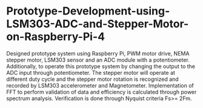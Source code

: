 # Prototype-Development-using-LSM303-ADC-and-Stepper-Motor-on-Raspberry-Pi-4
Designed  prototype system using Raspberry Pi, PWM motor drive, NEMA stepper motor, LSM303 sensor and an ADC module with a potentiometer. Additionally, to operate this prototype system by changing the output to the ADC input through potentiometer. The stepper motor will operate at different duty cycle and the stepper motor rotation is recognized and recorded by LSM303 accelerometer and Magnetometer. Implementation of FFT to perform validation of data and efficiency is calculated through power spectrum analysis. Verification is done through Nyquist criteria Fs>= 2Fm.
